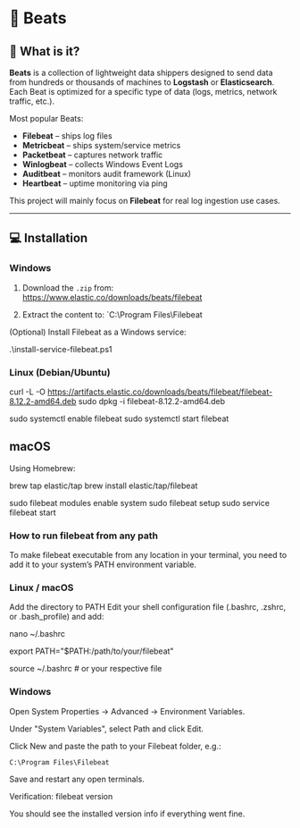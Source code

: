 # 🔧 Beats

## 🧪 What is it?

**Beats** is a collection of lightweight data shippers designed to send data from hundreds or thousands of machines to **Logstash** or **Elasticsearch**. Each Beat is optimized for a specific type of data (logs, metrics, network traffic, etc.).

Most popular Beats:

- **Filebeat** – ships log files
- **Metricbeat** – ships system/service metrics
- **Packetbeat** – captures network traffic
- **Winlogbeat** – collects Windows Event Logs
- **Auditbeat** – monitors audit framework (Linux)
- **Heartbeat** – uptime monitoring via ping

This project will mainly focus on **Filebeat** for real log ingestion use cases.

---

## 💻 Installation

### Windows

1. Download the `.zip` from:
https://www.elastic.co/downloads/beats/filebeat

2. Extract the content to: `C:\Program Files\Filebeat

(Optional) Install Filebeat as a Windows service:

.\install-service-filebeat.ps1

### Linux (Debian/Ubuntu)

curl -L -O https://artifacts.elastic.co/downloads/beats/filebeat/filebeat-8.12.2-amd64.deb
sudo dpkg -i filebeat-8.12.2-amd64.deb

sudo systemctl enable filebeat
sudo systemctl start filebeat

## macOS
Using Homebrew:

brew tap elastic/tap
brew install elastic/tap/filebeat


sudo filebeat modules enable system
sudo filebeat setup
sudo service filebeat start

### How to run filebeat from any path

To make filebeat executable from any location in your terminal, you need to add it to your system’s PATH environment variable.

### Linux / macOS

Add the directory to PATH
Edit your shell configuration file (.bashrc, .zshrc, or .bash_profile) and add:

nano ~/.bashrc

export PATH="$PATH:/path/to/your/filebeat" 

source ~/.bashrc  # or your respective file

### Windows

Open System Properties → Advanced → Environment Variables.

Under "System Variables", select Path and click Edit.

Click New and paste the path to your Filebeat folder, e.g.:

``` C:\Program Files\Filebeat ```

Save and restart any open terminals.

Verification: filebeat version

You should see the installed version info if everything went fine.


